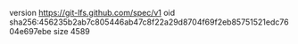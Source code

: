 version https://git-lfs.github.com/spec/v1
oid sha256:456235b2ab7c805446ab47c8f22a29d8704f69f2eb85751521edc7604e697ebe
size 4589
